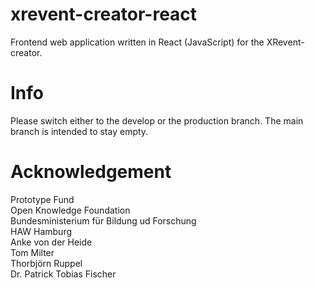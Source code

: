 # xrevent-creator-react
Frontend web application written in React (JavaScript) for the XRevent-creator.

# Info
Please switch either to the develop or the production branch. The main branch is intended to stay empty.

# Acknowledgement
Prototype Fund<br/>
Open Knowledge Foundation<br/>
Bundesministerium für Bildung ud Forschung<br/>
HAW Hamburg<br/>
Anke von der Heide<br/>
Tom Milter<br/>
Thorbjörn Ruppel<br/>
Dr. Patrick Tobias Fischer<br/>
